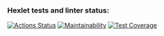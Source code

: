 ### Hexlet tests and linter status:
[![Actions Status](https://github.com/geoworo/java-project-78/workflows/hexlet-check/badge.svg)](https://github.com/geoworo/java-project-78/actions)
[![Maintainability](https://api.codeclimate.com/v1/badges/58a45cdbf453252a65f6/maintainability)](https://codeclimate.com/github/geoworo/java-project-78/maintainability)
[![Test Coverage](https://api.codeclimate.com/v1/badges/58a45cdbf453252a65f6/test_coverage)](https://codeclimate.com/github/geoworo/java-project-78/test_coverage)

